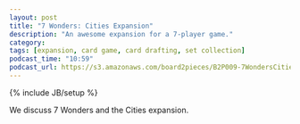 ```yaml
---
layout: post
title: "7 Wonders: Cities Expansion"
description: "An awesome expansion for a 7-player game."
category: 
tags: [expansion, card game, card drafting, set collection]
podcast_time: "10:59"
podcast_url: https://s3.amazonaws.com/board2pieces/B2P009-7WondersCities.mp3
---
```

{% include JB/setup %}

We discuss 7 Wonders and the Cities expansion.
